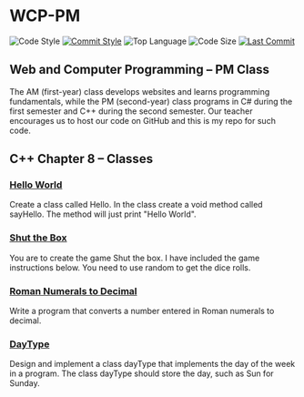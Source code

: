 # WCP-PM

![Code Style](https://img.shields.io/badge/code_style-VS_Code-blue.svg?style=flat)
[![Commit Style](https://img.shields.io/badge/commit_style-gitmoji-yellow.svg?style=flat)](https://gitmoji.carloscuesta.me/)
![Top Language](https://img.shields.io/github/languages/top/doccodes/wcp-pm.svg?style=flat)
![Code Size](https://img.shields.io/github/languages/code-size/doccodes/wcp-pm.svg?style=flat)
[![Last Commit](https://img.shields.io/github/last-commit/doccodes/wcp-pm.svg?style=flat)](https://github.com/doccodes/wcp-pm/commit/master)

## Web and Computer Programming &ndash; PM Class
The AM (first-year) class develops websites and learns programming fundamentals, while the PM (second-year) class programs in C# during the first semester and C++ during the second semester. Our teacher encourages us to host our code on GitHub and this is my repo for such code.

## C++ Chapter 8 &ndash; Classes
### [Hello World](hello)
Create a class called Hello. In the class create a void method called sayHello. The method will just print "Hello World".
### [Shut the Box](ShutTheBox)
You are to create the game Shut the box. I have included the game instructions below. You need to use random to get the dice rolls.
### [Roman Numerals to Decimal](roman)
Write a program that converts a number entered in Roman numerals to decimal.
### [DayType](daytype)
Design and implement a class dayType that implements the day of the week in a program. The class dayType should store the day, such as Sun for Sunday.
